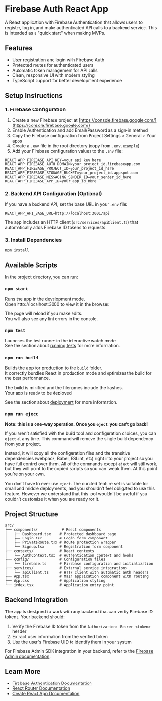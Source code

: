 # Firebase Auth React App

A React application with Firebase Authentication that allows users to register, log in, and make authenticated API calls to a backend service. This is intended as a "quick start" when making MVPs.

## Features

- User registration and login with Firebase Auth
- Protected routes for authenticated users
- Automatic token management for API calls
- Clean, responsive UI with modern styling
- TypeScript support for better development experience

## Setup Instructions

### 1. Firebase Configuration

1. Create a new Firebase project at [https://console.firebase.google.com/](https://console.firebase.google.com/)
2. Enable Authentication and add Email/Password as a sign-in method
3. Copy the Firebase configuration from Project Settings > General > Your apps
4. Create a `.env` file in the root directory (copy from `.env.example`)
5. Add your Firebase configuration values to the `.env` file:

```
REACT_APP_FIREBASE_API_KEY=your_api_key_here
REACT_APP_FIREBASE_AUTH_DOMAIN=your_project_id.firebaseapp.com
REACT_APP_FIREBASE_PROJECT_ID=your_project_id_here
REACT_APP_FIREBASE_STORAGE_BUCKET=your_project_id.appspot.com
REACT_APP_FIREBASE_MESSAGING_SENDER_ID=your_sender_id_here
REACT_APP_FIREBASE_APP_ID=your_app_id_here
```

### 2. Backend API Configuration (Optional)

If you have a backend API, set the base URL in your `.env` file:
```
REACT_APP_API_BASE_URL=http://localhost:3001/api
```

The app includes an HTTP client (`src/services/apiClient.ts`) that automatically adds Firebase ID tokens to requests.

### 3. Install Dependencies

```bash
npm install
```

## Available Scripts

In the project directory, you can run:

### `npm start`

Runs the app in the development mode.\
Open [http://localhost:3000](http://localhost:3000) to view it in the browser.

The page will reload if you make edits.\
You will also see any lint errors in the console.

### `npm test`

Launches the test runner in the interactive watch mode.\
See the section about [running tests](https://facebook.github.io/create-react-app/docs/running-tests) for more information.

### `npm run build`

Builds the app for production to the `build` folder.\
It correctly bundles React in production mode and optimizes the build for the best performance.

The build is minified and the filenames include the hashes.\
Your app is ready to be deployed!

See the section about [deployment](https://facebook.github.io/create-react-app/docs/deployment) for more information.

### `npm run eject`

**Note: this is a one-way operation. Once you `eject`, you can’t go back!**

If you aren’t satisfied with the build tool and configuration choices, you can `eject` at any time. This command will remove the single build dependency from your project.

Instead, it will copy all the configuration files and the transitive dependencies (webpack, Babel, ESLint, etc) right into your project so you have full control over them. All of the commands except `eject` will still work, but they will point to the copied scripts so you can tweak them. At this point you’re on your own.

You don’t have to ever use `eject`. The curated feature set is suitable for small and middle deployments, and you shouldn’t feel obligated to use this feature. However we understand that this tool wouldn’t be useful if you couldn’t customize it when you are ready for it.

## Project Structure

```
src/
├── components/           # React components
│   ├── Dashboard.tsx    # Protected dashboard page
│   ├── Login.tsx        # Login form component
│   ├── PrivateRoute.tsx # Route protection wrapper
│   └── Signup.tsx       # Registration form component
├── contexts/            # React contexts
│   └── AuthContext.tsx  # Authentication context and hooks
├── config/              # Configuration files
│   └── firebase.ts      # Firebase configuration and initialization
├── services/            # External service integrations
│   └── apiClient.ts     # HTTP client with automatic auth headers
├── App.tsx              # Main application component with routing
├── App.css              # Application styling
└── index.tsx            # Application entry point
```

## Backend Integration

The app is designed to work with any backend that can verify Firebase ID tokens. Your backend should:

1. Verify the Firebase ID token from the `Authorization: Bearer <token>` header
2. Extract user information from the verified token
3. Use the user's Firebase UID to identify them in your system

For Firebase Admin SDK integration in your backend, refer to the [Firebase Admin documentation](https://firebase.google.com/docs/admin).

## Learn More

- [Firebase Authentication Documentation](https://firebase.google.com/docs/auth)
- [React Router Documentation](https://reactrouter.com/)
- [Create React App Documentation](https://facebook.github.io/create-react-app/docs/getting-started)
